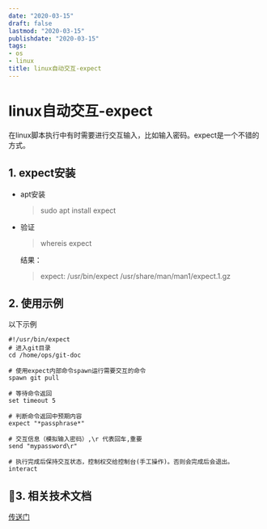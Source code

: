 ```yaml
---
date: "2020-03-15"
draft: false
lastmod: "2020-03-15"
publishdate: "2020-03-15"
tags:
- os
- linux
title: linux自动交互-expect
---
```


# linux自动交互-expect
在linux脚本执行中有时需要进行交互输入，比如输入密码。expect是一个不错的方式。

## 1. expect安装

* apt安装
    > sudo apt install expect

* 验证
    > whereis expect

    结果：
    > expect: /usr/bin/expect /usr/share/man/man1/expect.1.gz

## 2. 使用示例
以下示例
```
#!/usr/bin/expect
# 进入git目录
cd /home/ops/git-doc

# 使用expect内部命令spawn运行需要交互的命令
spawn git pull

# 等待命令返回
set timeout 5

# 判断命令返回中预期内容
expect "*passphrase*"

# 交互信息（模拟输入密码）,\r 代表回车,重要
send "mypassword\r"

# 执行完成后保持交互状态，控制权交给控制台(手工操作)。否则会完成后会退出。
interact
```

## 3. 相关技术文档
[传送门](https://man.linuxde.net/expect1)